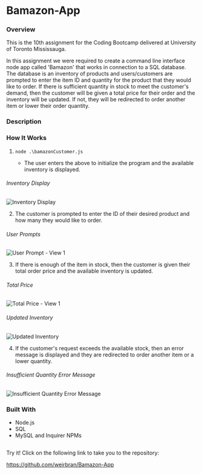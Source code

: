 # Bamazon-App

### Overview

This is the 10th assignment for the Coding Bootcamp delivered at University of Toronto Mississauga.

In this assignment we were required to create a command line interface node app called 'Bamazon' that works in connection to a SQL database. The database is an inventory of products and users/customers are prompted to enter the item ID and quantity for the product that they would like to order. If there is sufficient quantity in stock to meet the customer's demand, then the customer will be given a total price for their order and the inventory will be updated. If not, they will be redirected to order another item or lower their order quantity.

### Description

### How It Works

1. `node .\bamazonCustomer.js`

   - The user enters the above to initialize the program and the available inventory is displayed.

###### Inventory Display

![Inventory Display](https://user-images.githubusercontent.com/37091892/44960404-4a20ea80-aecd-11e8-8ea1-d856fdb7b327.JPG)

2. The customer is prompted to enter the ID of their desired product and how many they would like to order.

###### User Prompts

![User Prompt - View 1](https://user-images.githubusercontent.com/37091892/44960413-72104e00-aecd-11e8-8fe2-6d3335503040.JPG)

3. If there is enough of the item in stock, then the customer is given their total order price and the available inventory is updated.

###### Total Price

![Total Price - View 1](https://user-images.githubusercontent.com/37091892/44960426-9bc97500-aecd-11e8-942f-27c5ece289ac.JPG)

###### Updated Inventory

![Updated Inventory](https://user-images.githubusercontent.com/37091892/44960433-b3a0f900-aecd-11e8-9363-f5a1f1af6ec8.JPG)

4. If the customer's request exceeds the available stock, then an error message is displayed and they are redirected to order another item or a lower quantity.

###### Insufficient Quantity Error Message

![Insufficient Quantity Error Message](https://user-images.githubusercontent.com/37091892/44960434-b4398f80-aecd-11e8-93f4-8b9b8f93b7af.JPG)

### Built With

- Node.js
- SQL
- MySQL and Inquirer NPMs

##

Try it! Click on the following link to take you to the repository:

https://github.com/weirbran/Bamazon-App
